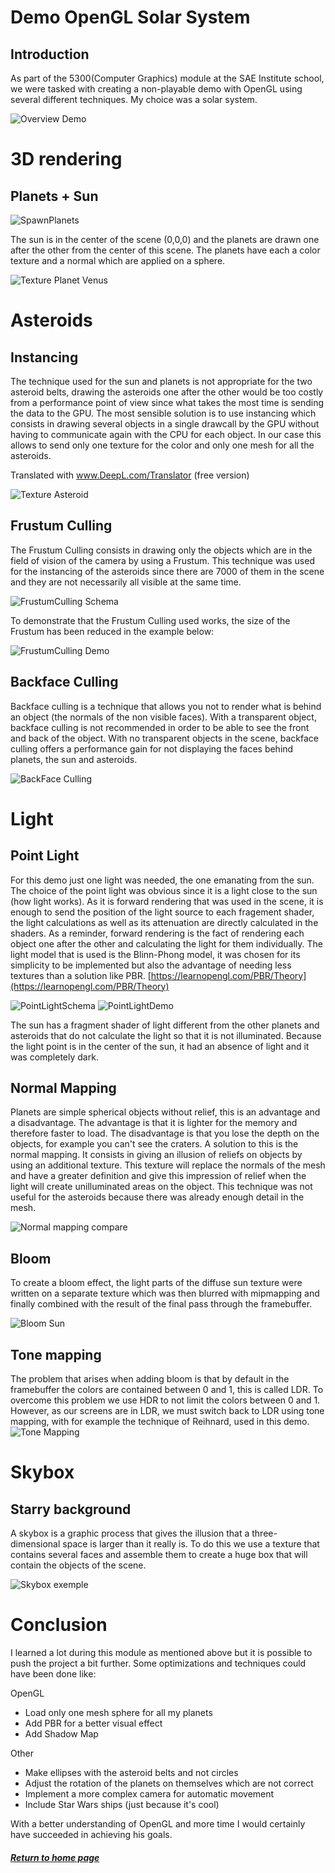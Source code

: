 # Demo OpenGL Solar System

## Introduction

As part of the 5300(Computer Graphics) module at the SAE Institute school, we were tasked with creating a non-playable demo with OpenGL using several different techniques. My choice was a solar system.

![Overview Demo](../assets/GIF/Demo1.gif)

# 3D rendering
## Planets + Sun
![SpawnPlanets](../assets/GIF/spawnPlanets.gif)

The sun is in the center of the scene (0,0,0) and the planets are drawn one after the other from the center of this scene. The planets have each a color texture and a normal which are applied on a sphere.

![Texture Planet Venus](../assets/Montage_normal_mapping.PNG)


# Asteroids
## Instancing
The technique used for the sun and planets is not appropriate for the two asteroid belts, drawing the asteroids one after the other would be too costly from a performance point of view since what takes the most time is sending the data to the GPU. The most sensible solution is to use instancing which consists in drawing several objects in a single drawcall by the GPU without having to communicate again with the CPU for each object. In our case this allows to send only one texture for the color and only one mesh for all the asteroids.

Translated with www.DeepL.com/Translator (free version)

![Texture Asteroid](../assets/Montage_Asteroid.PNG)

## Frustum Culling
The Frustum Culling consists in drawing only the objects which are in the field of vision of the camera by using a Frustum. This technique was used for the instancing of the asteroids since there are 7000 of them in the scene and they are not necessarily all visible at the same time.

![FrustumCulling Schema](../assets/FrustumCulling.jpg)

To demonstrate that the Frustum Culling used works, the size of the Frustum has been reduced in the example below:

![FrustumCulling Demo](../assets/GIF/FrustumCulling.gif)

## Backface Culling
Backface culling is a technique that allows you not to render what is behind an object (the normals of the non visible faces). With a transparent object, backface culling is not recommended in order to be able to see the front and back of the object.
With no transparent objects in the scene, backface culling offers a performance gain for not displaying the faces behind planets, the sun and asteroids.

![BackFace Culling](../assets/backfaceCulling.png)

# Light
## Point Light
For this demo just one light was needed, the one emanating from the sun. The choice of the point light was obvious since it is a light close to the sun (how light works). As it is forward rendering that was used in the scene, it is enough to send the position of the light source to each fragement shader, the light calculations as well as its attenuation are directly calculated in the shaders. As a reminder, forward rendering is the fact of rendering each object one after the other and calculating the light for them individually. The light model that is used is the Blinn-Phong model, it was chosen for its simplicity to be implemented but also the advantage of needing less textures than a solution like PBR. [https://learnopengl.com/PBR/Theory](https://learnopengl.com/PBR/Theory)

![PointLightSchema](../assets/PointLight.PNG)
![PointLightDemo](../assets/PointLight3.png)

The sun has a fragment shader of light different from the other planets and asteroids that do not calculate the light so that it is not illuminated. Because the light point is in the center of the sun, it had an absence of light and it was completely dark.

## Normal Mapping
Planets are simple spherical objects without relief, this is an advantage and a disadvantage. The advantage is that it is lighter for the memory and therefore faster to load. The disadvantage is that you lose the depth on the objects, for example you can't see the craters.
A solution to this is the normal mapping. It consists in giving an illusion of reliefs on objects by using an additional texture. This texture will replace the normals of the mesh and have a greater definition and give this impression of relief when the light will create unilluminated areas on the object. This technique was not useful for the asteroids because there was already enough detail in the mesh.

![Normal mapping compare](../assets/normal_mapping_compare.png)

## Bloom
To create a bloom effect, the light parts of the diffuse sun texture were written on a separate texture which was then blurred with mipmapping and finally combined with the result of the final pass through the framebuffer.

![Bloom Sun](../assets/Montage_bloom_sun.PNG)

## Tone mapping
The problem that arises when adding bloom is that by default in the framebuffer the colors are contained between 0 and 1, this is called LDR. To overcome this problem we use HDR to not limit the colors between 0 and 1. However, as our screens are in LDR, we must switch back to LDR using tone mapping, with for example the technique of Reihnard, used in this demo.
![Tone Mapping](../assets/hdr_exposure_tone_mapping.png)

# Skybox
## Starry background
A skybox is a graphic process that gives the illusion that a three-dimensional space is larger than it really is. To do this we use a texture that contains several faces and assemble them to create a huge box that will contain the objects of the scene.

![Skybox exemple](../assets/Example_Skybox.png)

# Conclusion
I learned a lot during this module as mentioned above but it is possible to push the project a bit further. Some optimizations and techniques could have been done like:

OpenGL
* Load only one mesh sphere for all my planets
* Add PBR for a better visual effect
* Add Shadow Map

Other
* Make ellipses with the asteroid belts and not circles
* Adjust the rotation of the planets on themselves which are not correct
* Implement a more complex camera for automatic movement
* Include Star Wars ships (just because it's cool)

With a better understanding of OpenGL and more time I would certainly have succeeded in achieving his goals.

##### [Return to home page](https://sosolamojo.github.io/)
